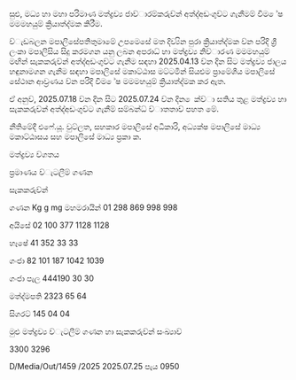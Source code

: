 සුළු, මධ්‍ය හා මහා පරිමාණ මත්ද්‍රව්‍ය ජාව්‍ාරම්කරුව්‍න් අත්ද්‍අඩංගුව්‍ට ගැනීමම් විම ේෂ මමමහයුම් ක්‍රියාත්ද්‍මක කිරීම.

ව්‍ැඩබලන මපාලිසේපතිතුමාමේ උපමෙසේ මත දිව්‍යින පුරා ක්‍රියාත්ද්‍මක ව්‍න පරිදි ශ්‍රී ලංකා මපාලිසිය සිදු කරමගන යනු ලබන අපරාධ්‍ හා මත්ද්‍රව්‍ය නිව්‍ාරණ මමමහයුම් මඟින් සැකකරුව්‍න් අත්ද්‍අඩංගුව්‍ට ගැනීම සඳහා 2025.04.13 ව්‍න දින සිට මත්ද්‍රව්‍ය ජාලය හඳුනාමගන ගැනීම සඳහා මපාලිසේ මකාට්ඨාස මට්ටමින් සියළුම ප්‍රාමේශීය මපාලිසේ සේථාන ආව්‍රණය ව්‍න පරිදි විම ේෂ මමමහයුම් ක්‍රියාත්ද්‍මක කර ඇත.

ඒ අනුව්‍, 2025.07.18 ව්‍න දින සිට 2025.07.24 ව්‍න දින ෙක්ව්‍ා සතිය තුළ මත්ද්‍රව්‍ය හා සැකකරුව්‍න් අත්ද්‍අඩංගුව්‍ට ගැනීම් සම්බන්ධ්‍ ව්‍ාතතාව්‍ පහත මේ.

නීතිමේදී එෆේ.යූ. වුට්ලත, සහකාර මපාලිසේ අධිකාරි, අධ්‍යක්ෂ මපාලිසේ මාධ්‍ය මකාට්ඨාසය සහ මපාලිසේ මාධ්‍ය ප්‍රකා ක.

මත්ද්‍රව්‍ය ව්‍ගතය

ප්‍රමාණය ව්‍ැටලීම් ගණන

සැකකරුව්‍න්

ගණන Kg g mg මහමරායින් 01 298 869 998 998

අයිසේ 02 100 377 1128 1128

හෑෂේ 41 352 33 33

ගංජා 82 101 187 1042 1039

ගංජා පැල 444190 30 30

මත්ද්‍මපති 2323 65 64

සිගරට් 145 04 04

මුළු මත්ද්‍රව්‍ය ව්‍ැටලීම් ගණන හා සැකකරුව්‍න් සංඛ්‍යාව්‍

3300 3296

D/Media/Out/1459 /2025 2025.07.25 පැය 0950